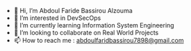 - 👋 Hi, I’m Abdoul Faride Bassirou Alzouma
- 👀 I’m interested in DevSecOps
- 🌱 I’m currently learning Information System Engineering
- 💞️ I’m looking to collaborate on Real World Projects
- 📫 How to reach me : abdoulfaridbassirou7898@gmail.com

<!---
baafbass/baafbass is a ✨ special ✨ repository because its `README.md` (this file) appears on your GitHub profile.
You can click the Preview link to take a look at your changes.
--->
